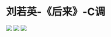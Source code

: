 # 刘若英-《后来》-C调

![](http://cdn.qiniu.liyansheng.top/img/20240803135524.png)
![](http://cdn.qiniu.liyansheng.top/img/20240803135706.png)
![](http://cdn.qiniu.liyansheng.top/img/20240803135736.png)